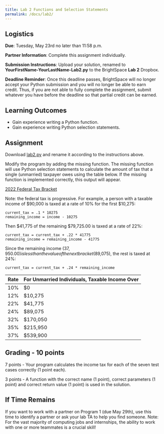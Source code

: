 ```yaml
---
title: Lab 2 Functions and Selection Statements
permalink: /docs/lab2/
---
```


## Logistics
**Due**: Tuesday, May 23rd no later than 11:58 p.m.

**Partner Information**: Complete this assignment individually.

**Submission Instructions**: Upload your solution, renamed to **YourFirstName-YourLastName-Lab2.py** to the BrightSpace **Lab 2** Dropbox.

**Deadline Reminder**: Once this deadline passes, BrightSpace will no longer accept your Python submission and you will no longer be able to earn credit. Thus, if you are not able to fully complete the assignment, submit whatever you have before the deadline so that partial credit can be earned.

## Learning Outcomes
- Gain experience writing a Python function.
- Gain experience writing Python selection statements.

## Assignment
Download [lab2.py](../lessons/code/lab2.py) and rename it according to the instructions above.

Modify the program by adding the missing function. The missing function will use Python selection statements to calculate the amount of tax that a single (unmarried) taxpayer owes using the table below. If the missing function is implemented correctly, this output will appear.

[2022 Federal Tax Bracket](https://taxfoundation.org/2022-tax-brackets/)

Note: the federal tax is progressive. For example, a person with a taxable income of $90,000 is taxed at a rate of 10% for the first $10,275:

```
current_tax = .1 * 10275
remaining_income = income - 10275
```

Then $41,775 of the remaining $79,725.00 is taxed at a rate of 22%:

```
current_tax = current_tax + .22 * 41775
remaining_income = remaining_income - 41775
```

Since the remaining income ($37,950.00) is less than the value of the next bracket ($89,075), the rest is taxed at 24%:

```
current_tax = current_tax + .24 * remaining_income
```


| Rate | For Unmarried Individuals, Taxable Income Over | 
| --- | --- |
| 10% |	$0 |
| 12% | $10,275 |
| 22% | $41,775 |
| 24% | $89,075 |
| 32% | $170,050 |
| 35% | $215,950 |
| 37% | $539,900 |

## Grading - 10 points
7 points - Your program calculates the income tax for each of the seven test cases correctly (1 point each).

3 points - A function with the correct name (1 point), correct parameters (1 point) and correct return value (1 point) is used in the solution.

## If Time Remains
If you want to work with a partner on Program 1 (due May 29th), use this time to identify a partner or ask your lab TA to help you find someone. Note: For the vast majority of computing jobs and internships, the ability to work with one or more teammates is a crucial skill!